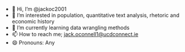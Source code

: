 - 👋 Hi, I’m @jackoc2001
- 👀 I’m interested in population, quantitative text analysis, rhetoric and economic history
- 🌱 I’m currently learning data wrangling methods
- 📫 How to reach me; jack.oconnell1@ucdconnect.ie
- 😄 Pronouns: Any

<!---
jackoc2001/jackoc2001 is a ✨ special ✨ repository because its `README.md` (this file) appears on your GitHub profile.
You can click the Preview link to take a look at your changes.
--->
